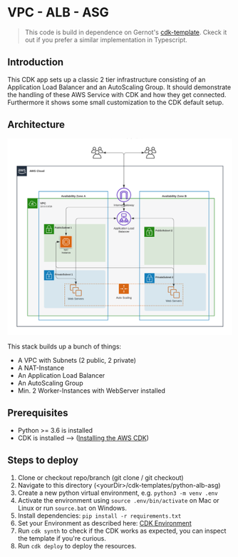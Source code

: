 # VPC - ALB - ASG

> This code is build in dependence on Gernot's [cdk-template](https://github.com/tecracer/cdk-templates/tree/master/alb-update). Ckeck it out if you prefer a similar implementation in Typescript. 

## Introduction

This CDK app sets up a classic 2 tier infrastructure consisting of an Application Load Balancer and an AutoScaling Group. It should demonstrate the handling of these AWS Service with CDK and how they get connected. Furthermore it shows some small customization to the CDK default setup.

## Architecture

![Architecture](image/simple_2-tier_web_arch.png)

This stack builds up a bunch of things:

- A VPC with Subnets (2 public, 2 private)
- A NAT-Instance
- An Application Load Balancer
- An AutoScaling Group
- Min. 2 Worker-Instances with WebServer installed

## Prerequisites

- Python >= 3.6 is installed
- CDK is installed --> ([Installing the AWS CDK](https://docs.aws.amazon.com/cdk/latest/guide/getting_started.html))

## Steps to deploy

1. Clone or checkout repo/branch (git clone / git checkout)
2. Navigate to this directory (\<yourDir\>/cdk-templates/python-alb-asg)
3. Create a new python virtual environment, e.g. `python3 -m venv .env`
4. Activate the environment using `source .env/bin/activate` on Mac or Linux or run `source.bat` on Windows.
5. Install dependencies: `pip install -r requirements.txt`
6. Set your Environment as described here: [CDK Environment](https://docs.aws.amazon.com/cdk/latest/guide/environments.html)
6. Run `cdk synth` to check if the CDK works as expected, you can inspect the template if you're curious.
7. Run `cdk deploy` to deploy the resources. 
